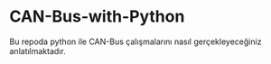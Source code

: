 # CAN-Bus-with-Python
Bu repoda python ile CAN-Bus çalışmalarını nasıl gerçekleyeceğiniz anlatılmaktadır.
